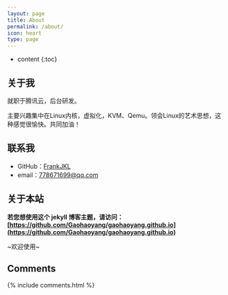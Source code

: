 ```yaml
---
layout: page
title: About
permalink: /about/
icon: heart
type: page
---
```


* content
{:toc}
## 关于我

就职于腾讯云，后台研发。

主要兴趣集中在Linux内核，虚拟化，KVM、Qemu。领会Linux的艺术思想，这种感觉很愉快。共同加油！

## 联系我

* GitHub：[FrankJKL](https://github.com/FrankJKL)
* email：778671699@qq.com

## 关于本站

**若您想使用这个 jekyll 博客主题，请访问：[https://github.com/Gaohaoyang/gaohaoyang.github.io](https://github.com/Gaohaoyang/gaohaoyang.github.io)**

~欢迎使用~

## Comments

{% include comments.html %}
